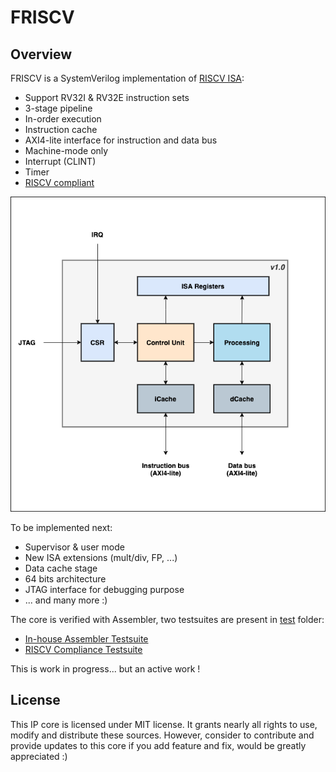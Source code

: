 # FRISCV


## Overview

FRISCV is a SystemVerilog implementation of  [RISCV ISA](https://riscv.org):

- Support RV32I & RV32E instruction sets
- 3-stage pipeline
- In-order execution
- Instruction cache
- AXI4-lite interface for instruction and data bus
- Machine-mode only
- Interrupt (CLINT)
- Timer
- [RISCV compliant](./test/riscv-tests/README.md)

<p align="center">
  <!--img width="100" height="100" src=""-->
  <img src="doc/assets/friscv-top.png">
</p>


To be implemented next:

- Supervisor & user mode
- New ISA extensions (mult/div, FP, ...)
- Data cache stage
- 64 bits architecture
- JTAG interface for debugging purpose
- ... and many more :)

The core is verified with Assembler, two testsuites are present in
[test](./test) folder:
- [In-house Assembler Testsuite](./test/asm_testsuite/README.md)
- [RISCV Compliance Testsuite](./test/riscv-tests/README.md)


This is work in progress... but an active work !


## License

This IP core is licensed under MIT license. It grants nearly all rights to use,
modify and distribute these sources. However, consider to contribute and provide
updates to this core if you add feature and fix, would be greatly appreciated :)
